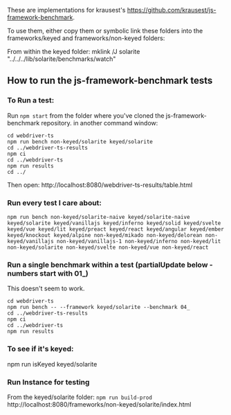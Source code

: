 These are implementations for krausest's  https://github.com/krausest/js-framework-benchmark.

To use them, either copy them or symbolic link these folders into the frameworks/keyed and frameworks/non-keyed folders:

From within the keyed folder:
mklink /J solarite "../../../lib/solarite/benchmarks/watch"


## How to run the js-framework-benchmark tests

### To Run a test:
Run `npm start` from the folder where you've cloned the js-framework-benchmark repository.
in another command window:


```
cd webdriver-ts
npm run bench non-keyed/solarite keyed/solarite
cd ../webdriver-ts-results
npm ci
cd ../webdriver-ts
npm run results
cd ../
```
Then open:
http://localhost:8080/webdriver-ts-results/table.html

### Run every test I care about:

```
npm run bench non-keyed/solarite-naive keyed/solarite-naive keyed/solarite keyed/vanillajs keyed/inferno keyed/solid keyed/svelte keyed/vue keyed/lit keyed/preact keyed/react keyed/angular keyed/ember keyed/knockout keyed/alpine non-keyed/mikado non-keyed/delorean non-keyed/vanillajs non-keyed/vanillajs-1 non-keyed/inferno non-keyed/lit non-keyed/solarite non-keyed/svelte non-keyed/vue non-keyed/react
```

### Run a single benchmark within a test (partialUpdate below - numbers start with 01_)
This doesn't seem to work.
```
cd webdriver-ts
npm run bench -- --framework keyed/solarite --benchmark 04_
cd ../webdriver-ts-results
npm ci
cd ../webdriver-ts
npm run results
```

### To see if it's keyed:
npm run isKeyed keyed/solarite

### Run Instance for testing
From the keyed/solarite folder:
`npm run build-prod`
http://localhost:8080/frameworks/non-keyed/solarite/index.html

